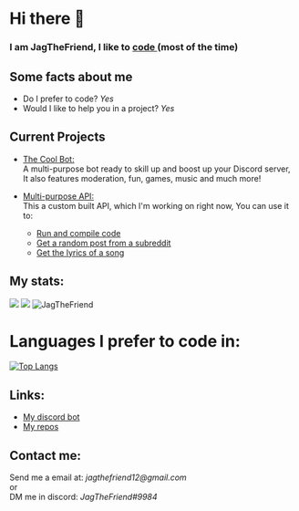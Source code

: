 <h1> 
    Hi there 👋
</h1>

<h3> 
        I am JagTheFriend, I like to     
    <a href="https://dis.gd/threads">
        code
    </a> 
        (most of the time)
</h3> 

<h2>
    Some facts about me
</h2>
<ul>
  <li>
    Do I prefer to code? 
        <i>Yes</i></li>
  <li>
    Would I like to help you in a project? 
        <i>Yes</i>
  </li>
</ul>

<h2>Current Projects</h2>

- <a href="https://top.gg/bot/787331712601686017">The Cool Bot:</a> <br>
  A multi-purpose bot ready to skill up and boost up your Discord server, <br>
  It also features moderation, fun, games, music and much more!

- <a href="https://github.com/JagTheFriend/APICode">Multi-purpose API:</a> <br>
   This a custom built API, which I'm working on right now, You can use it to:
    - <a href="https://github.com/JagTheFriend/APICode#compile-api"> Run and compile code</a><br>
    - <a href="https://github.com/JagTheFriend/APICode#reddit-api"> Get a random post from a subreddit</a><br>
    - <a href="https://github.com/JagTheFriend/APICode#lyrics-api"> Get the lyrics of a song</a><br>

<h2>
    My stats:
</h2>

<img src="https://github-readme-stats.vercel.app/api?username=JagTheFriend&&show_icons=true&title_color=ffffff&icon_color=bb2acf&text_color=7289da&bg_color=121212"/>
<img src="https://github-readme-streak-stats.herokuapp.com/?user=JagTheFriend&layout=compact&theme=tokyonight"/>
<img src="https://github-profile-trophy.vercel.app/?username=JagTheFriend" alt="JagTheFriend"/>


# Languages I prefer to code in:
[![Top Langs](https://github-readme-stats.vercel.app/api/top-langs/?username=JagTheFriend&layout=compact&theme=tokyonight)](https://github.com/anuraghazra/github-readme-stats)

<h2>
    Links:
</h2>

<ul>
  <li>
    <a href="https://discord.com/oauth2/authorize?client_id=787331712601686017&permissions=1916267615&scope=bot">
      My discord bot
    </a> 
  </li>
  <li>
    <a href="https://github.com/JagTheFriend?tab=repositories">
      My repos
    </a>
  </li>
</ul>

<h2> 
    Contact me:
</h2>
    Send me a email at: <i>jagthefriend12@gmail.com</i>
<br>
or
<br>
DM me in discord: <i>JagTheFriend#9984</i>
